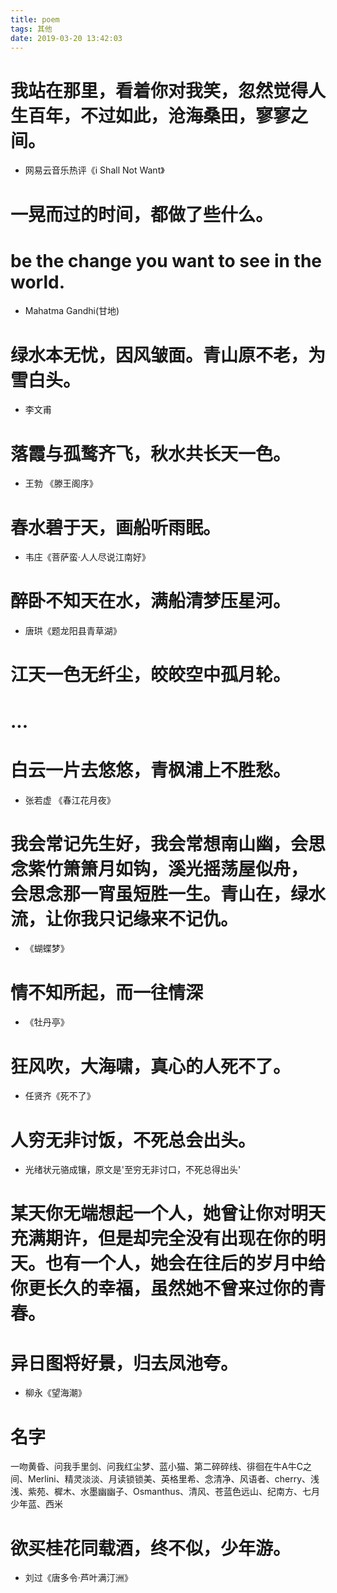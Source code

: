 ```yaml
---
title: poem
tags: 其他
date: 2019-03-20 13:42:03
---
```


# 我站在那里，看着你对我笑，忽然觉得人生百年，不过如此，沧海桑田，寥寥之间。
- 网易云音乐热评《i Shall Not Want》

# 一晃而过的时间，都做了些什么。

# be the change you want to see in the world.
- Mahatma Gandhi(甘地)

# 绿水本无忧，因风皱面。青山原不老，为雪白头。
- 李文甫

# 落霞与孤鹜齐飞，秋水共长天一色。
- 王勃 《滕王阁序》

# 春水碧于天，画船听雨眠。
- 韦庄《菩萨蛮·人人尽说江南好》

# 醉卧不知天在水，满船清梦压星河。
- 唐珙《题龙阳县青草湖》

# 江天一色无纤尘，皎皎空中孤月轮。
# ...
# 白云一片去悠悠，青枫浦上不胜愁。
- 张若虚 《春江花月夜》

# 我会常记先生好，我会常想南山幽，会思念紫竹箫箫月如钩，溪光摇荡屋似舟， 会思念那一宵虽短胜一生。青山在，绿水流，让你我只记缘来不记仇。
- 《蝴蝶梦》

# 情不知所起，而一往情深
- 《牡丹亭》

# 狂风吹，大海啸，真心的人死不了。
- 任贤齐《死不了》

# 人穷无非讨饭，不死总会出头。
- 光绪状元骆成镶，原文是'至穷无非讨口，不死总得出头'

# 某天你无端想起一个人，她曾让你对明天充满期许，但是却完全没有出现在你的明天。也有一个人，她会在往后的岁月中给你更长久的幸福，虽然她不曾来过你的青春。

# 异日图将好景，归去凤池夸。
- 柳永《望海潮》

# 名字
一吻黄昏、问我手里剑、问我红尘梦、蓝小猫、第二碎碎线、徘徊在牛A牛C之间、Merlini、精灵淡淡、月读锁锁美、英格里希、念清净、风语者、cherry、浅浅、紫苑、樨木、水墨幽幽子、Osmanthus、清风、苍蓝色远山、纪南方、七月少年蓝、西米

# 欲买桂花同载酒，终不似，少年游。
- 刘过《唐多令·芦叶满汀洲》
